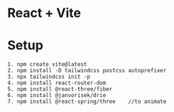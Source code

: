 # React + Vite

# Setup

    1. npm create vite@latest
    2. npm install -D tailwindcss postcss autoprefixer
    3. npx tailwindcss init -p
    4. npm install react-router-dom
    5. npm install @react-three/fiber
    6. npm install @janvorisek/drie
    7. npm install @react-spring/three    //to animate
